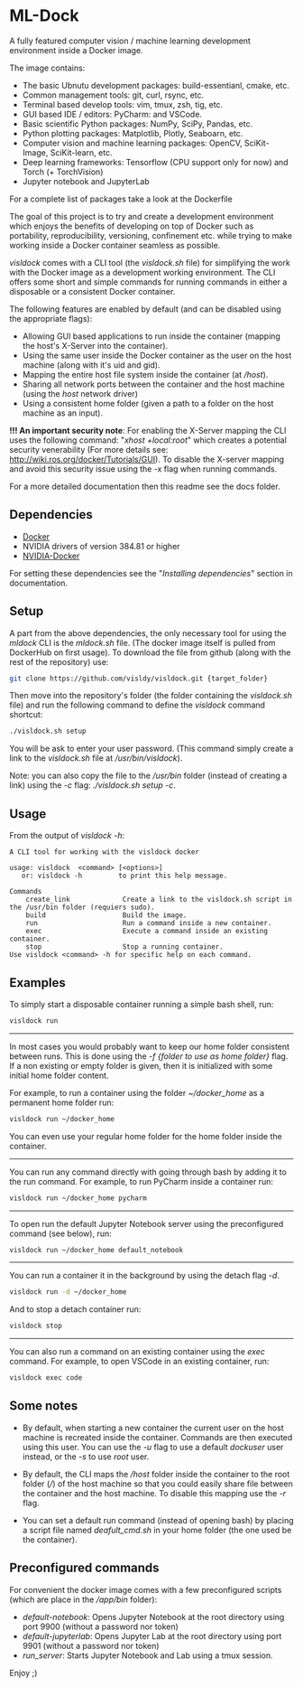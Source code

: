 # ML-Dock

A fully featured computer vision / machine learning development environment inside a Docker image.

The image contains:
- The basic Ubnutu development packages: build-essentianl, cmake, etc.
- Common management tools: git, curl, rsync, etc.
- Terminal based develop tools: vim, tmux, zsh, tig, etc.
- GUI based IDE / editors: PyCharm: and VSCode.
- Basic scientific Python packages: NumPy, SciPy, Pandas, etc.
- Python plotting packages: Matplotlib, Plotly, Seaboarn, etc.
- Computer vision and machine learning packages: OpenCV, SciKit-Image, SciKit-learn, etc.
- Deep learning frameworks: Tensorflow (CPU support only for now) and Torch (+ TorchVision)
- Jupyter notebook and JupyterLab

For a complete list of packages take a look at the Dockerfile

The goal of this project is to try and create a development environment which enjoys the benefits of developing
on top of Docker such as portability, reproducibility, versioning, confinement etc. while trying to make
working inside a Docker container seamless as possible.

*visldock* comes with a CLI tool (the *visldock.sh* file) for simplifying the work with the Docker image as a development
working environment. The CLI offers some short and simple commands for running commands in either a disposable or a 
consistent Docker container. 

The following features are enabled by default (and can be disabled using the appropriate flags):
- Allowing GUI based applications to run inside the container (mapping the host's X-Server into the container).
- Using the same user inside the Docker container as the user on the host machine (along with it's uid and gid).
- Mapping the entire host file system inside the container (at */host*).
- Sharing all network ports between the container and the host machine (using the *host* network driver)
- Using a consistent home folder (given a path to a folder on the host machine as an input).

**!!! An important security note**: For enabling the X-Server mapping the CLI uses the following command:
"*xhost +local:root*" which creates a potential security venerability (For more details see:
http://wiki.ros.org/docker/Tutorials/GUI). To disable the X-server mapping and avoid this security issue 
using the -x flag when running commands.

For a more detailed documentation then this readme see the docs folder.

## Dependencies
- [Docker](https://www.docker.com/)
- NVIDIA drivers of version 384.81 or higher
- [NVIDIA-Docker](https://github.com/NVIDIA/nvidia-docker)

For setting these dependencies see the "*Installing dependencies*" section in documentation.

## Setup
A part from the above dependencies, the only necessary tool for using the *mldock* CLI is the *mldock.sh* file.
(The docker image itself is pulled from DockerHub on first usage). To download the file from github (along with
the rest of the repository) use:
``` bash
git clone https://github.com/visldy/visldock.git {target_folder}
```

Then move into the repository's folder (the folder containing the *visldock.sh* file) and run the following command 
to define the *visldock* command shortcut:
```bash
./visldock.sh setup
```
You will be ask to enter your user password.
(This command simply create a link to the *visldock.sh* file at */usr/bin/visldock*).

Note: you can also copy the file to the */usr/bin* folder (instead of creating a link) using the *-c* flag: *./visldock.sh setup -c*.

## Usage
From the output of *visldock -h*:
```
A CLI tool for working with the visldock docker

usage: visldock  <command> [<options>]
   or: visldock -h         to print this help message.

Commands
    create_link             Create a link to the visldock.sh script in the /usr/bin folder (requiers sudo).
    build                   Build the image.
    run                     Run a command inside a new container.
    exec                    Execute a command inside an existing container.
    stop                    Stop a running container.
Use visldock <command> -h for specific help on each command.
```

## Examples
To simply start a disposable container running a simple bash shell, run:
```bash
visldock run
```

---

In most cases you would probably want to keep our home folder consistent between runs. This is done using the
*-f {folder to use as home folder}* flag. If a non existing or empty folder is given, then it is initialized with
some initial home folder content. 

For example, to run a container using the folder *~/docker_home* as a permanent home folder run:
```bash
visldock run ~/docker_home
```
You can even use your regular home folder for the home folder inside the container.

---

You can run any command directly with going through bash by adding it to the run command. For example, to 
run PyCharm inside a container run:
```bash
visldock run ~/docker_home pycharm
```

---

To open run the default Jupyter Notebook server using the preconfigured command (see below), run:
```bash
visldock run ~/docker_home default_notebook
```

---

You can run a container it in the background by using the detach flag *-d*.
```bash
visldock run -d ~/docker_home
```

And to stop a detach container run:
```bash
visldock stop
```

---

You can also run a command on an existing container using the *exec* command.  For example, to open VSCode 
in an existing container, run:
```bash
visldock exec code
```

## Some notes
- By default, when starting a new container the current user on the host machine is recreated inside the container. 
Commands are then executed using this user. You can use the *-u* flag to use a default *dockuser* user instead, or 
the *-s* to use *root* user.

- By default, the CLI maps the */host* folder inside the container to the root folder (*/*) of the host
machine so that you could easily share file between the container and the host machine. To disable this mapping
use the *-r* flag.

- You can set a default run command (instead of opening bash) by placing a script file named *deafult_cmd.sh*
in your home folder (the one used be the container).


## Preconfigured commands
For convenient the docker image comes with a few preconfigured scripts (which are place in the */app/bin* folder):
- *default-notebook*: Opens Jupyter Notebook at the root directory using port 9900 (without a password nor token)
- *default-jupyterlab*: Opens Jupyter Lab at the root directory using port 9901 (without a password nor token)
- *run_server*: Starts Jupyter Notebook and Lab using a tmux session.

Enjoy ;)
